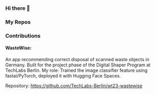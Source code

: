 ### Hi there 👋

<!--
**fabianjkrueger/fabianjkrueger** is a ✨ _special_ ✨ repository because its `README.md` (this file) appears on your GitHub profile.

Here are some ideas to get you started:

- 🔭 I’m currently working on ...
- 🌱 I’m currently learning ...
- 👯 I’m looking to collaborate on ...
- 🤔 I’m looking for help with ...
- 💬 Ask me about ...
- 📫 How to reach me: ...
- 😄 Pronouns: ...
- ⚡ Fun fact: ...
-->

### My Repos

### Contributions

#### WasteWise:

An app recommending correct disposal of scanned waste objects in Germany.
Built for the project phase of the Digital Shaper Program at TechLabs Berlin.
My role: Trained the image classifier feature using fastai/PyTorch, deployed it with Hugging Face Spaces.

Repository: https://github.com/TechLabs-Berlin/wt23-wastewise

